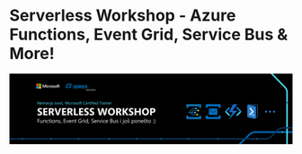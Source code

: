 # Serverless Workshop - Azure Functions, Event Grid, Service Bus &amp; More!
![workshop](/.img/workshop.png)
